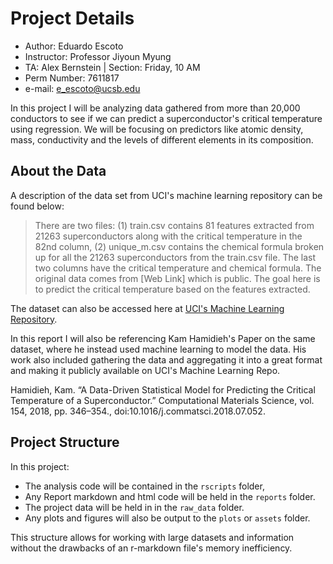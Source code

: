 # Project Details

* Author: Eduardo Escoto
* Instructor: Professor Jiyoun Myung
* TA: Alex Bernstein | Section: Friday, 10 AM
* Perm Number: 7611817
* e-mail: e_escoto@ucsb.edu

In this project I will be analyzing data gathered from more than 20,000 conductors to see if we can predict a superconductor's critical temperature using regression. We will be focusing on predictors like atomic density, mass, conductivity and the levels of different elements in its composition.

## About the Data

A description of the data set from UCI's machine learning repository can be found below:

> There are two files: (1) train.csv contains 81 features extracted from 21263 superconductors along with the critical temperature in the 82nd column, (2) unique_m.csv contains the chemical formula broken up for all the 21263 superconductors from the train.csv file. The last two columns have the critical temperature and chemical formula. The original data comes from [Web Link] which is public. The goal here is to predict the critical temperature based on the features extracted.

The dataset can also be accessed here at [UCI's Machine Learning Repository](http://archive.ics.uci.edu/ml/datasets/Superconductivty+Data).

In this report I will also be referencing Kam Hamidieh's Paper on the same dataset, where he instead used machine learning to model the data. His work also included gathering the data and aggregating it into a great format and making it publicly available on UCI's Machine Learning Repo.

Hamidieh, Kam. “A Data-Driven Statistical Model for Predicting the Critical Temperature of a Superconductor.” Computational Materials Science, vol. 154, 2018, pp. 346–354., doi:10.1016/j.commatsci.2018.07.052.

## Project Structure

In this project:

- The analysis code will be contained in the `rscripts` folder, 
- Any Report markdown and html code will be held in the `reports` folder.
- The project data will be held in in the `raw_data` folder.
- Any plots and figures will also be output to the `plots` or `assets` folder.

This structure allows for working with large datasets and information without the drawbacks of an r-markdown file's memory inefficiency.
